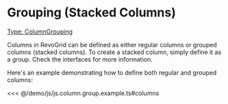 # Grouping (Stacked Columns)
[<Badge type="tip">Type: ColumnGrouping</Badge>](../types/TypeAlias.ColumnGrouping)


<!--@include: ../parts/column.group.md-->

Columns in RevoGrid can be defined as either regular columns or grouped columns (stacked columns). To create a stacked column, simply define it as a group. Check the interfaces for more information.

Here's an example demonstrating how to define both regular and grouped columns:


<<< @/demo/js/js.column.group.example.ts#columns

<!--@include: ../../demo/js/js.column.group.md-->
